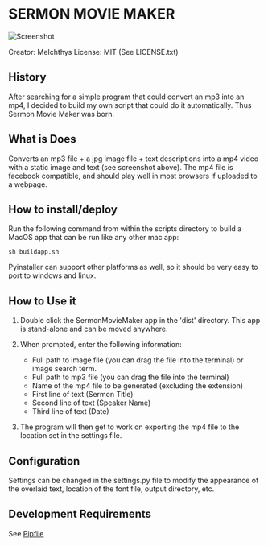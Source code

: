 # SERMON MOVIE MAKER

![Screenshot](image/screenshot.png "Screenshot")


Creator: MeIchthys
License: MIT (See LICENSE.txt)

## History

After searching for a simple program that could convert an mp3 into an mp4, I decided to build my own script that could do it automatically. Thus Sermon Movie Maker was born.

## What is Does

Converts an mp3 file + a jpg image file + text descriptions into a mp4 video with a static image and text (see screenshot above). The mp4 file is facebook compatible, and should play well in most browsers if uploaded to a webpage.

## How to install/deploy

Run the following command from within the scripts directory to build a MacOS app that can be run like any other mac app:

`sh buildapp.sh`

Pyinstaller can support other platforms as well, so it should be very easy to port to windows and linux.

## How to Use it

1. Double click the SermonMovieMaker app in the 'dist' directory. This app is stand-alone and can be moved anywhere.

2. When prompted, enter the following information:

    - Full path to image file (you can drag the file into the terminal) or image search term.
	- Full path to mp3 file (you can drag the file into the terminal)
  	- Name of the mp4 file to be generated (excluding the extension)
  	- First line of text (Sermon Title)
  	- Second line of text (Speaker Name)
  	- Third line of text (Date)

3. The program will then get to work on exporting the mp4 file to the location set in the settings file.

## Configuration

Settings can be changed in the settings.py file to modify the appearance of the overlaid text, location of the font file, output directory, etc.


## Development Requirements

See [Pipfile](Pipfile)
